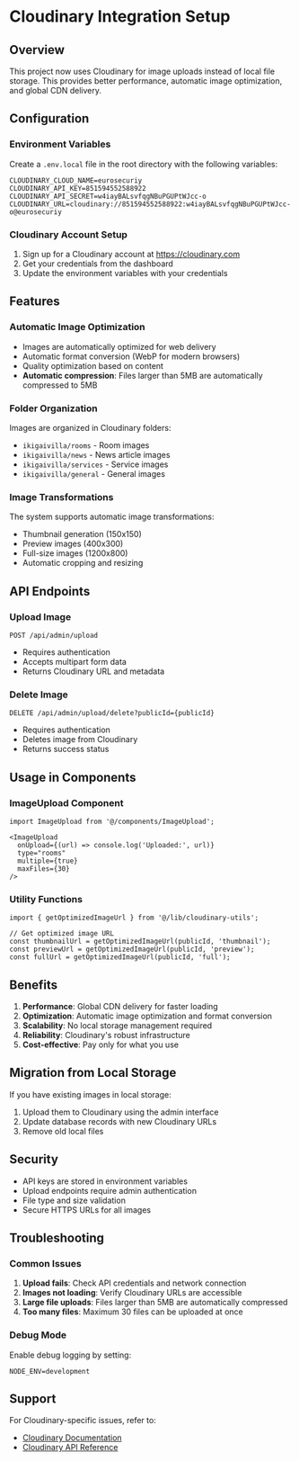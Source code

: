# Cloudinary Integration Setup

## Overview
This project now uses Cloudinary for image uploads instead of local file storage. This provides better performance, automatic image optimization, and global CDN delivery.

## Configuration

### Environment Variables
Create a `.env.local` file in the root directory with the following variables:

```env
CLOUDINARY_CLOUD_NAME=eurosecuriy
CLOUDINARY_API_KEY=851594552588922
CLOUDINARY_API_SECRET=w4iayBALsvfqgNBuPGUPtWJcc-o
CLOUDINARY_URL=cloudinary://851594552588922:w4iayBALsvfqgNBuPGUPtWJcc-o@eurosecuriy
```

### Cloudinary Account Setup
1. Sign up for a Cloudinary account at https://cloudinary.com
2. Get your credentials from the dashboard
3. Update the environment variables with your credentials

## Features

### Automatic Image Optimization
- Images are automatically optimized for web delivery
- Automatic format conversion (WebP for modern browsers)
- Quality optimization based on content
- **Automatic compression**: Files larger than 5MB are automatically compressed to 5MB

### Folder Organization
Images are organized in Cloudinary folders:
- `ikigaivilla/rooms` - Room images
- `ikigaivilla/news` - News article images
- `ikigaivilla/services` - Service images
- `ikigaivilla/general` - General images

### Image Transformations
The system supports automatic image transformations:
- Thumbnail generation (150x150)
- Preview images (400x300)
- Full-size images (1200x800)
- Automatic cropping and resizing

## API Endpoints

### Upload Image
```
POST /api/admin/upload
```
- Requires authentication
- Accepts multipart form data
- Returns Cloudinary URL and metadata

### Delete Image
```
DELETE /api/admin/upload/delete?publicId={publicId}
```
- Requires authentication
- Deletes image from Cloudinary
- Returns success status

## Usage in Components

### ImageUpload Component
```tsx
import ImageUpload from '@/components/ImageUpload';

<ImageUpload
  onUpload={(url) => console.log('Uploaded:', url)}
  type="rooms"
  multiple={true}
  maxFiles={30}
/>
```

### Utility Functions
```tsx
import { getOptimizedImageUrl } from '@/lib/cloudinary-utils';

// Get optimized image URL
const thumbnailUrl = getOptimizedImageUrl(publicId, 'thumbnail');
const previewUrl = getOptimizedImageUrl(publicId, 'preview');
const fullUrl = getOptimizedImageUrl(publicId, 'full');
```

## Benefits

1. **Performance**: Global CDN delivery for faster loading
2. **Optimization**: Automatic image optimization and format conversion
3. **Scalability**: No local storage management required
4. **Reliability**: Cloudinary's robust infrastructure
5. **Cost-effective**: Pay only for what you use

## Migration from Local Storage

If you have existing images in local storage:
1. Upload them to Cloudinary using the admin interface
2. Update database records with new Cloudinary URLs
3. Remove old local files

## Security

- API keys are stored in environment variables
- Upload endpoints require admin authentication
- File type and size validation
- Secure HTTPS URLs for all images

## Troubleshooting

### Common Issues

1. **Upload fails**: Check API credentials and network connection
2. **Images not loading**: Verify Cloudinary URLs are accessible
3. **Large file uploads**: Files larger than 5MB are automatically compressed
4. **Too many files**: Maximum 30 files can be uploaded at once

### Debug Mode
Enable debug logging by setting:
```env
NODE_ENV=development
```

## Support

For Cloudinary-specific issues, refer to:
- [Cloudinary Documentation](https://cloudinary.com/documentation)
- [Cloudinary API Reference](https://cloudinary.com/documentation/admin_api) 